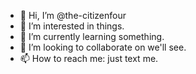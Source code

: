 - 👋 Hi, I’m @the-citizenfour
- 👀 I’m interested in things.
- 🌱 I’m currently learning something.
- 💞️ I’m looking to collaborate on we'll see.
- 📫 How to reach me: just text me.

<!---
the-citizenfour/the-citizenfour is a ✨ special ✨ repository because its `README.md` (this file) appears on your GitHub profile.
You can click the Preview link to take a look at your changes.
--->
